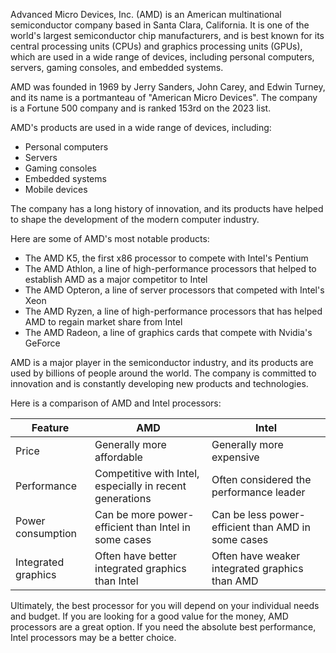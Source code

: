 Advanced Micro Devices, Inc. (AMD) is an American multinational semiconductor company based in Santa Clara, California. It is one of the world's largest semiconductor chip manufacturers, and is best known for its central processing units (CPUs) and graphics processing units (GPUs), which are used in a wide range of devices, including personal computers, servers, gaming consoles, and embedded systems.

AMD was founded in 1969 by Jerry Sanders, John Carey, and Edwin Turney, and its name is a portmanteau of "American Micro Devices". The company is a Fortune 500 company and is ranked 153rd on the 2023 list.

AMD's products are used in a wide range of devices, including:

- Personal computers
- Servers
- Gaming consoles
- Embedded systems
- Mobile devices

The company has a long history of innovation, and its products have helped to shape the development of the modern computer industry.

Here are some of AMD's most notable products:

- The AMD K5, the first x86 processor to compete with Intel's Pentium
- The AMD Athlon, a line of high-performance processors that helped to establish AMD as a major competitor to Intel
- The AMD Opteron, a line of server processors that competed with Intel's Xeon
- The AMD Ryzen, a line of high-performance processors that has helped AMD to regain market share from Intel
- The AMD Radeon, a line of graphics cards that compete with Nvidia's GeForce

AMD is a major player in the semiconductor industry, and its products are used by billions of people around the world. The company is committed to innovation and is constantly developing new products and technologies.

Here is a comparison of AMD and Intel processors:

|Feature|AMD|Intel|
|---|---|---|
|Price|Generally more affordable|Generally more expensive|
|Performance|Competitive with Intel, especially in recent generations|Often considered the performance leader|
|Power consumption|Can be more power-efficient than Intel in some cases|Can be less power-efficient than AMD in some cases|
|Integrated graphics|Often have better integrated graphics than Intel|Often have weaker integrated graphics than AMD|

Ultimately, the best processor for you will depend on your individual needs and budget. If you are looking for a good value for the money, AMD processors are a great option. If you need the absolute best performance, Intel processors may be a better choice.